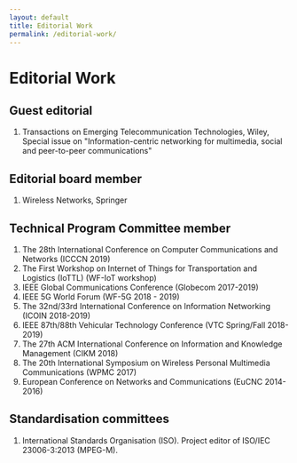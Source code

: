 ```yaml
---
layout: default
title: Editorial Work
permalink: /editorial-work/
---
```

# Editorial Work

## Guest editorial
1. Transactions on Emerging Telecommunication Technologies, Wiley, Special issue on "Information-centric networking for multimedia, social and peer-to-peer communications"

## Editorial board member
1. Wireless Networks, Springer

## Technical Program Committee member
1. The 28th International Conference on Computer Communications and Networks (ICCCN 2019)
2. The First Workshop on Internet of Things for Transportation and Logistics (IoTTL) (WF-IoT workshop)
3. IEEE Global Communications Conference (Globecom 2017-2019)
4. IEEE 5G World Forum (WF-5G 2018 - 2019)
5. The 32nd/33rd International Conference on Information Networking (ICOIN 2018-2019)
6. IEEE 87th/88th Vehicular Technology Conference (VTC Spring/Fall 2018-2019)
7. The 27th ACM International Conference on Information and Knowledge Management (CIKM 2018)
8. The 20th International Symposium on Wireless Personal Multimedia Communications (WPMC 2017)
9. European Conference on Networks and Communications (EuCNC 2014-2016)

## Standardisation committees
1. International Standards Organisation (ISO). Project editor of ISO/IEC 23006-3:2013 (MPEG-M).
